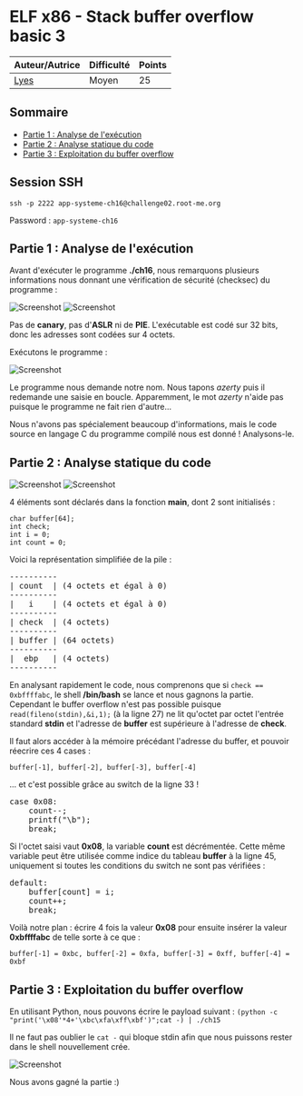 # ELF x86 - Stack buffer overflow basic 3

| Auteur/Autrice | Difficulté | Points |
|----------------|------------|--------|
|     [Lyes](https://www.root-me.org/Lyes?lang=fr)       | Moyen|   25    |     

## Sommaire
- [Partie 1 : Analyse de l'exécution](https://github.com/0xS3GFAULT/CTF-WriteUps_Fr/blob/main/rootme/App%20-%20Syst%C3%A8me/Moyen/ELF%20x86%20-%20Stack%20buffer%20overflow%20basic%203/readme.md#partie-1--analyse-de-lex%C3%A9cution)
- [Partie 2 : Analyse statique du code](https://github.com/0xS3GFAULT/CTF-WriteUps_Fr/blob/main/rootme/App%20-%20Syst%C3%A8me/Moyen/ELF%20x86%20-%20Stack%20buffer%20overflow%20basic%203/readme.md#partie-2--analyse-statique-du-code)
- [Partie 3 : Exploitation du buffer overflow](https://github.com/0xS3GFAULT/CTF-WriteUps_Fr/blob/main/rootme/App%20-%20Syst%C3%A8me/Moyen/ELF%20x86%20-%20Stack%20buffer%20overflow%20basic%203/readme.md#partie-3--exploitation-du-buffer-overflow)

## Session SSH

```ssh -p 2222 app-systeme-ch16@challenge02.root-me.org```

Password : ```app-systeme-ch16```

## Partie 1 : Analyse de l'exécution

Avant d'exécuter le programme **./ch16**, nous remarquons plusieurs informations nous donnant une vérification de sécurité (checksec) du programme : 

![Screenshot](./assets/images/checksec_ch16_1.png?raw=true)
![Screenshot](./assets/images/checksec_ch16_2.png?raw=true)

Pas de **canary**, pas d'**ASLR** ni de **PIE**. L'exécutable est codé sur 32 bits, donc les adresses sont codées sur 4 octets.

Exécutons le programme : 

![Screenshot](./assets/images/exec_ch16_1.png?raw=true)

Le programme nous demande notre nom. Nous tapons *azerty* puis il redemande une saisie en boucle. Apparemment, le mot *azerty* n'aide pas puisque le programme ne fait rien d'autre...

Nous n'avons pas spécialement beaucoup d'informations, mais le code source en langage C du programme compilé nous est donné ! Analysons-le.

## Partie 2 : Analyse statique du code

![Screenshot](./assets/images/code_ch16_1.png?raw=true)
![Screenshot](./assets/images/code_ch16_2.png?raw=true)

4 éléments sont déclarés dans la fonction **main**, dont 2 sont initialisés :

```
char buffer[64];
int check;
int i = 0;
int count = 0;
```

Voici la représentation simplifiée de la pile : 

<pre>
----------
| count  | (4 octets et égal à 0)
----------
|   i    | (4 octets et égal à 0)
----------
| check  | (4 octets)
----------
| buffer | (64 octets)
----------
|  ebp   | (4 octets)
----------
</pre>

En analysant rapidement le code, nous comprenons que si ```check == 0xbffffabc```, le shell **/bin/bash** se lance et nous gagnons la partie.
Cependant le buffer overflow n'est pas possible puisque ```read(fileno(stdin),&i,1);``` (à la ligne 27) ne lit qu'octet par octet l'entrée standard **stdin** et l'adresse de **buffer** est supérieure à l'adresse de **check**.

Il faut alors accéder à la mémoire précédant l'adresse du buffer, et pouvoir réecrire ces 4 cases : 

```buffer[-1], buffer[-2], buffer[-3], buffer[-4]```

... et c'est possible grâce au switch de la ligne 33 !

<pre>
case 0x08:
    count--;
    printf("\b");
    break;
</pre>

Si l'octet saisi vaut **0x08**, la variable **count** est décrémentée. Cette même variable peut être utilisée comme indice du tableau **buffer** à la ligne 45, uniquement si toutes les conditions du switch ne sont pas vérifiées :

<pre>
default:
    buffer[count] = i;
    count++;
    break;
</pre>

Voilà notre plan : écrire 4 fois la valeur **0x08** pour ensuite insérer la valeur **0xbffffabc** de telle sorte à ce que : 

```buffer[-1] = 0xbc, buffer[-2] = 0xfa, buffer[-3] = 0xff, buffer[-4] = 0xbf```

## Partie 3 : Exploitation du buffer overflow

En utilisant Python, nous pouvons écrire le payload suivant : ```(python -c "print('\x08'*4+'\xbc\xfa\xff\xbf')";cat -) | ./ch15```

Il ne faut pas oublier le ```cat -``` qui bloque stdin afin que nous puissons rester dans le shell nouvellement crée.

![Screenshot](./assets/images/exploit_ch16.png?raw=true)

Nous avons gagné la partie :)
